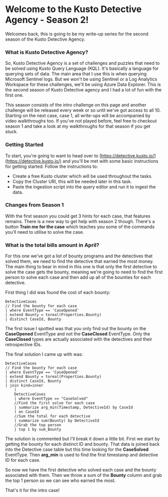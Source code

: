 # Welcome to the Kusto Detective Agency - Season 2!

Welcomes back, this is going to be my write-up series for the second season of the Kusto Detective Agency.

### What is Kusto Detective Agency?

So, Kusto Detective Agency is a set of challenges and puzzles that need to be solved using Kusto Query Language (KQL). It's basically a language for querying sets of data. The main area that I use this is when querying Microsoft Sentinel logs. But we won't be using Sentinel or a Log Analytics Workspace for these challenges, we'll be using Azure Data Explorer.  This is the second season of Kusto Detective agency and I had a lot of fun with the first one.&#x20;

This season consists of the intro challenge on this page and another challenge will be released every week or so until we've got access to all 10. Starting on the next case, case 1, all write-ups will be accompanied by video walkthroughs too. If you've not played before, feel free to checkout season 1 and take a look at my walkthroughs for that season if you get stuck.

### Getting Started

To start, you're going to want to head over to [https://detective.kusto.io/](https://detective.kusto.io/) and you'll be met with some basic instructions for getting started. Follow the instructions to:

* Create a free Kusto cluster which will be used throughout the tasks.
* Copy the Cluster URI, this will be needed later in this task.
* Paste the ingestion script into the query editor and run it to ingest the data.

### Changes from Season 1

With the first season you could get 3 hints for each case, that features remains. There is a new way to get help with season 2 though. There's a button **Train me for the case** which teaches you some of the commands you'll need to utilise to solve the case.

### What is the total bills amount in April?

For this one we've got a list of bounty programs and the detectives that solved them, we need to find the detective that earned the most money. The main thing to bear in mind in this one is that only the first detective to solve the case gets the bounty, meaning we're going to need to find the first person to solve each case and then add up all of the bounties for each detective.

First thing I did was found the cost of each bounty:

```kusto
DetectiveCases
// Find the bounty for each case
| where EventType == 'CaseOpened'
| extend Bounty = toreal(Properties.Bounty)
| distinct CaseId, Bounty
```

The first issue I spotted was that you only find out the bounty on the **CaseOpened** EventType and not the **CaseClosed** EventType. Only the **CaseClosed** types are actually associated with the detectives and their retrospective IDs.

The final solution I came up with was:

```kusto
DetectiveCases
// Find the bounty for each case
| where EventType == 'CaseOpened'
| extend Bounty = toreal(Properties.Bounty)
| distinct CaseId, Bounty
| join kind=inner 
    (
    DetectiveCases
    | where EventType == "CaseSolved"
    //Find the first solve for each case
    | summarize arg_min(Timestamp, DetectiveId) by CaseId
    ) on CaseId
    //Sum the total for each detective
    | summarize sum(Bounty) by DetectiveId
    //Grab the top person
    | top 1 by sum_Bounty
```

The solution is commented but I'll break it down a little bit. First we start by getting the bounty for each distinct ID and bounty. That data is joined back into the Detective case table but this time looking for the **CaseSolved** EventType. Then **arg\_min** is used to find the first timestamp and detective ID for each case.

So now we have the first detective who solved each case and the bounty associated with them. Then we throw a sum of the **Bounty** column and grab the top 1 person so we can see who earned the most.

That's it for the intro case!&#x20;

